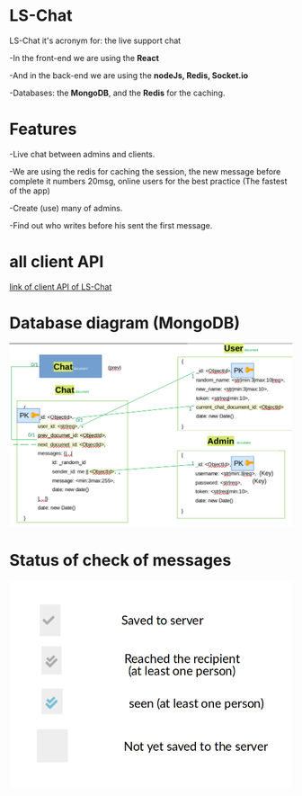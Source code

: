 # LS-Chat

LS-Chat it's acronym for: the live support chat


-In the front-end we are using the **React**

-And in the back-end we are using the **nodeJs, Redis, Socket.io**

-Databases: the **MongoDB**, and the **Redis** for the caching.

# Features
-Live chat between admins and clients.

-We are using the redis for caching the session, the new message before complete it numbers 20msg, online users for the best practice (The fastest of the app)

-Create (use) many of admins.

-Find out who writes before his sent the first message.

# all client API

[link of client API of LS-Chat](./api.http)

# Database diagram (MongoDB)

![database diagram of LS-Chat](./database-diagram.png)


# Status of check of messages

![Status of check of messages](./Status-of-check-message.png)
